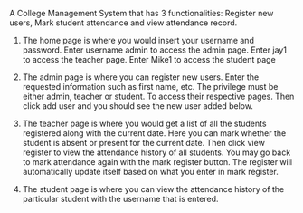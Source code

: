 A College Management System that has 3 functionalities: Register new users, Mark student attendance and view attendance record. 

1)	The home page is where you would insert your username and password. Enter username admin to access the admin page. Enter jay1 to access the teacher page. Enter Mike1 to access the student page

2)	The admin page is where you can register new users. Enter the requested information such as first name, etc. The privilege must be either admin, teacher or student. To access their respective pages. Then click add user and you should see the new user added below. 

3)	The teacher page is where you would get a list of all the students registered along with the current date. Here you can mark whether the student is absent or present for the current date. Then click view register to view the attendance history of all students. You may go back to mark attendance again with the mark register button.   The register will automatically update itself based on what you enter in mark register.  

4)	The student page is where you can view the attendance history of the particular student with the username that is entered. 
